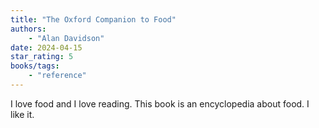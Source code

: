 ```yaml
---
title: "The Oxford Companion to Food"
authors:
    - "Alan Davidson"
date: 2024-04-15
star_rating: 5
books/tags:
    - "reference"
---
```


I love food and I love reading. This book is an encyclopedia about food. I like it. 

<!--more-->
